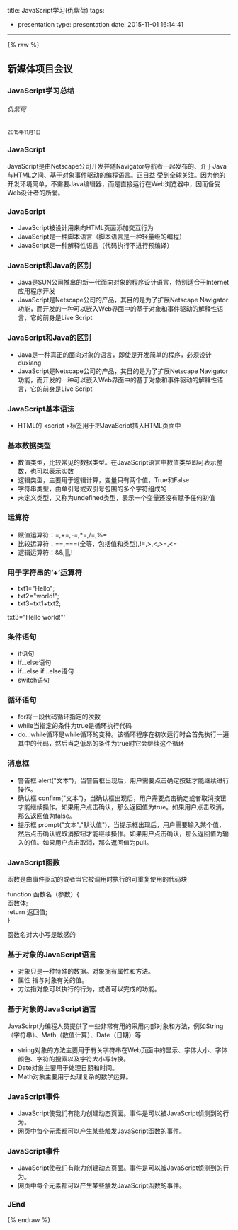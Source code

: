 title: JavaScript学习(仇紫荷)
tags:
- presentation
type: presentation
date: 2015-11-01 16:14:41
---
{% raw %}
<section>
    <h1>新媒体项目会议</h1>
    <h3>JavaScript学习总结</h3>
    <h6>仇紫荷</h6>
    <p>
        <small>2015年11月1日</small>
    </p>
</section>

<section>
    <section>
    <h3>JavaScript</h3>
    <p>JavaScript是由Netscape公司开发并随Navigator导航者一起发布的、介于Java与HTML之间、基于对象事件驱动的编程语言。正日益
    受到全球关注。因为他的开发环境简单，不需要Java编辑器，而是直接运行在Web浏览器中，因而备受Web设计者的所爱。
    </p>
    </section>
    <section>
        <h3>JavaScript</h3>
        <ul>
            <li>JavaScript被设计用来向HTML页面添加交互行为</li>
            <li>JavaScript是一种脚本语言（脚本语言是一种轻量级的编程）</li>
            <li>JavaScript是一种解释性语言（代码执行不进行预编译）</li>
        </ul>
    </section>
</section>

<section>
    <section>
        <h3>JavaScript和Java的区别</h3>
        <ul>
            <li>Java是SUN公司推出的新一代面向对象的程序设计语言，特别适合于Internet应用程序开发</li>
            <li>JavaScript是Netscape公司的产品，其目的是为了扩展Netscape Navigator功能，而开发的一种可以嵌入Web界面中的基于对象和事件驱动的解释性语言，它的前身是Live Script</li>
        </ul>
    </section>
    <section>
        <h3>JavaScript和Java的区别</h3>
        <ul>
            <li>Java是一种真正的面向对象的语言，即使是开发简单的程序，必须设计duxiang</li>
            <li>JavaScript是Netscape公司的产品，其目的是为了扩展Netscape Navigator功能，而开发的一种可以嵌入Web界面中的基于对象和事件驱动的解释性语言，它的前身是Live Script</li>
        </ul>
    </section>
</section>

<section>
    <section>
        <h3>JavaScript基本语法</h3>
        <ul>
            <li>HTML的  &#60;script &gt;标签用于把JavaScript插入HTML页面中</li>
            <img data-src="/img/JavaScript_study/10.jpg">
        </ul>
    </section>
    <section>
        <h3>基本数据类型</h3>
        <ul>
            <li>数值类型，比较常见的数据类型。在JavaScript语言中数值类型即可表示整数，也可以表示实数</li>
            <li>逻辑类型，主要用于逻辑计算，变量只有两个值，True和False</li>
            <li>字符串类型，由单引号或双引号包围的多个字符组成的</li>
            <li>未定义类型，又称为undefined类型，表示一个变量还没有赋予任何初值</li>
        </ul>
    </section>
    <section>
        <h3>运算符</h3>
        <ul>
            <li>赋值运算符：=,+=,-=,*=,/=,%=</li>
            <li>比较运算符：==,===(全等，包括值和类型),!=,>,<,>=,<=</li>
            <li>逻辑运算符：&&,||,!</li>
        </ul>
    </section>
    <section>
        <h3>用于字符串的‘+’运算符</h3>
        <ul>
            <li>txt1="Hello";</li>
            <li>txt2="world!";</li>
            <li>txt3=txt1+txt2;</li>
        </ul>
        <p>txt3="Hello world!"'</p>
    </section>
    <section>
        <h3>条件语句</h3>
        <ul>
            <li>if语句</li>
            <li>if...else语句</li>
            <li>if...else if...else语句</li>
            <li>switch语句</li>
        </ul>
    </section>
    <section>
        <h3>循环语句</h3>
        <ul>
            <li>for将一段代码循环指定的次数</li>
            <li>while当指定的条件为true是循环执行代码</li>
            <li>do...while循环是while循环的变种。该循环程序在初次运行时会首先执行一遍其中的代码，然后当之低昂的条件为true时它会继续这个循环</li>
        </ul>
    </section>
    <section>
        <h3>消息框</h3>
        <ul>
            <li>警告框 alert("文本")，当警告框出现后，用户需要点击确定按钮才能继续进行操作。</li>
            <li>确认框 confirm("文本")，当确认框出现后，用户需要点击确定或者取消按钮才能继续操作。如果用户点击确认，那么返回值为true。如果用户点击取消，那么返回值为false。</li>
            <li>提示框 prompt("文本","默认值")，当提示框出现后，用户需要输入某个值，然后点击确认或取消按钮才能继续操作。如果用户点击确认，那么返回值为输入的值。如果用户点击取消，那么返回值为pull。</li>
        </ul>
    </section>
    <section>
        <h3>JavaScript函数</h3>
        <p>函数是由事件驱动的或者当它被调用时执行的可重复使用的代码块</p>
        function 函数名（参数）{<br/>
        函数体;<br/>
        return 返回值;<br/>
        }<br/>
        <p>函数名对大小写是敏感的</p>
    </section>
</section>
<section>
    <section>
        <h3>基于对象的JavaScript语言</h3>
        <ul>
            <li>对象只是一种特殊的数据。对象拥有属性和方法。</li>
            <li>属性 指与对象有关的值。</li>
            <li>方法指对象可以执行的行为，或者可以完成的功能。</li>
        </ul>
    </section>
    <section>
        <h3>基于对象的JavaScript语言</h3>
        <p>JavaScirpt为编程人员提供了一些非常有用的采用内部对象和方法，例如String（字符串）、Math（数值计算）、Date（日期）等</p>
        <ul>
            <li>string对象的方法主要用于有关字符串在Web页面中的显示、字体大小、字体颜色、字符的搜索以及字符大小写转换。</li>
            <li>Date对象主要用于处理日期和时间。</li>
            <li>Math对象主要用于处理复杂的数学运算。</li>
        </ul>
    </section>
    <section>
        <h3>JavaScript事件</h3>
        <ul>
            <li>JavaScript使我们有能力创建动态页面。事件是可以被JavaScript侦测到的行为。</li>
            <li>网页中每个元素都可以产生某些触发JavaScript函数的事件。</li>
        </ul>
    </section>
    <section>
        <h3>JavaScript事件</h3>
        <ul>
            <li>JavaScript使我们有能力创建动态页面。事件是可以被JavaScript侦测到的行为。</li>
            <li>网页中每个元素都可以产生某些触发JavaScript函数的事件。</li>
        </ul>
    </section>
    <section>
        <h3>JEnd</h3>
    </section>
</section>


{% endraw %}





